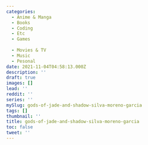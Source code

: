 ```yaml
---
categories:
  - Anime & Manga
  - Books
  - Coding
  - Etc
  - Games
  
  - Movies & TV
  - Music
  - Pesonal
date: 2021-11-04T04:58:13.000Z
description: ''
draft: true
images: []
lead: ''
reddit: ''
series: ''
mySlug: gods-of-jade-and-shadow-silva-moreno-garcia
tags: []
thumbnail: ''
title: gods-of-jade-and-shadow-silva-moreno-garcia
toc: false
tweet: ''
---
```

